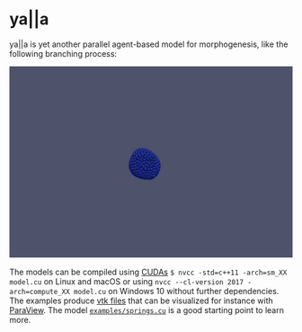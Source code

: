 ya||a
=====

ya||a is yet another parallel agent-based model for morphogenesis, like the following branching process:

![Branching Model](branching.gif)

The models can be compiled using [CUDAs](https://developer.nvidia.com/cuda-downloads) `$ nvcc -std=c++11 -arch=sm_XX model.cu` on Linux and macOS or using `nvcc --cl-version 2017 -arch=compute_XX model.cu` on Windows 10 without further dependencies. The examples produce [vtk files](http://www.vtk.org/wp-content/uploads/2015/04/file-formats.pdf) that can be visualized for instance with [ParaView](http://www.paraview.org/). The model  [`examples/springs.cu`](examples/springs.cu) is a good starting point to learn more.
